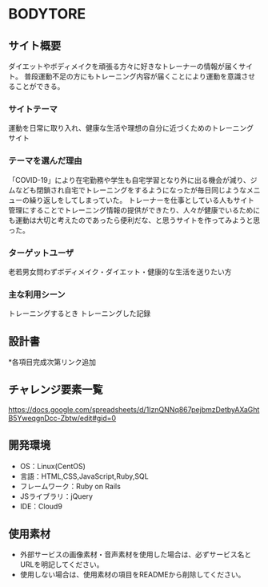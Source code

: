 # BODYTORE

## サイト概要
ダイエットやボディメイクを頑張る方々に好きなトレーナーの情報が届くサイト。
普段運動不足の方にもトレーニング内容が届くことにより運動を意識させることができる。

### サイトテーマ
運動を日常に取り入れ、健康な生活や理想の自分に近づくためのトレーニングサイト

### テーマを選んだ理由
「COVID-19」により在宅勤務や学生も自宅学習となり外に出る機会が減り、ジムなども閉鎖され自宅でトレーニングをするようになったが毎日同じようなメニューの繰り返しをしてしまっていた。
トレーナーを仕事としている人もサイト管理にすることでトレーニング情報の提供ができたり、人々が健康でいるためにも運動は大切と考えたのであったら便利だな、と思うサイトを作ってみようと思った。

### ターゲットユーザ
老若男女問わずボディメイク・ダイエット・健康的な生活を送りたい方

### 主な利用シーン
トレーニングするとき
トレーニングした記録


## 設計書
*各項目完成次第リンク追加

## チャレンジ要素一覧
https://docs.google.com/spreadsheets/d/1IznQNNq867pejbmzDetbyAXaGhtB5YweqgnDcc-Zbtw/edit#gid=0

## 開発環境
- OS：Linux(CentOS)
- 言語：HTML,CSS,JavaScript,Ruby,SQL
- フレームワーク：Ruby on Rails
- JSライブラリ：jQuery
- IDE：Cloud9

## 使用素材
- 外部サービスの画像素材・音声素材を使用した場合は、必ずサービス名とURLを明記してください。
- 使用しない場合は、使用素材の項目をREADMEから削除してください。
